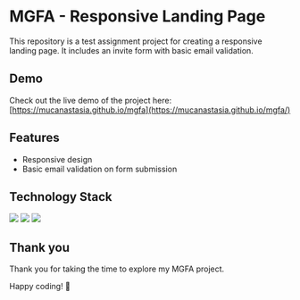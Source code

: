 # MGFA - Responsive Landing Page

This repository is a test assignment project for creating a responsive landing page. It includes an invite form with basic email validation.

## Demo

Check out the live demo of the project here: [https://mucanastasia.github.io/mgfa](https://mucanastasia.github.io/mgfa/)

## Features

- Responsive design
- Basic email validation on form submission
  
## Technology Stack

<img src="https://img.shields.io/badge/HTML5-E34F26?style=for-the-badge&logo=html5&logoColor=white" /> <img src="https://img.shields.io/badge/CSS3-1572B6?style=for-the-badge&logo=css3&logoColor=white" /> <img src="https://img.shields.io/badge/JavaScript-323330?style=for-the-badge&logo=javascript&logoColor=F7DF1E" />
  
## Thank you

Thank you for taking the time to explore my MGFA project.

Happy coding! 🚀

